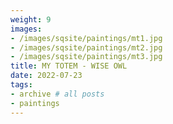 ```yaml
---
weight: 9
images:
- /images/sqsite/paintings/mt1.jpg
- /images/sqsite/paintings/mt2.jpg
- /images/sqsite/paintings/mt3.jpg
title: MY TOTEM - WISE OWL
date: 2022-07-23
tags:
- archive # all posts
- paintings
---
```


